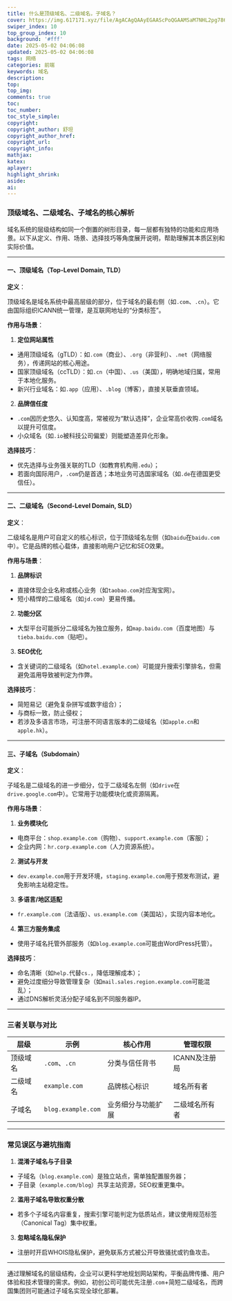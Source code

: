 ```yaml
---
title: 什么是顶级域名、二级域名，子域名？
cover: https://img.617171.xyz/file/AgACAgQAAyEGAAScPoQGAAMSaM7NHL2pg786dtskaHIuAhj3Wj0AAhbJMRtSUXFS55eCnEUs8iMBAAMCAAN3AAM2BA.png
swiper_index: 10
top_group_index: 10
background: '#fff'
date: 2025-05-02 04:06:08
updated: 2025-05-02 04:06:08
tags: 网络
categories: 前端
keywords: 域名
description: 
top:
top_img:
comments: true
toc:
toc_number:
toc_style_simple:
copyright:
copyright_author: 舒坦
copyright_author_href:
copyright_url:
copyright_info:
mathjax:
katex:
aplayer:
highlight_shrink:
aside:
ai:
---
```

### 顶级域名、二级域名、子域名的核心解析

域名系统的层级结构如同一个倒置的树形目录，每一层都有独特的功能和应用场景。以下从定义、作用、场景、选择技巧等角度展开说明，帮助理解其本质区别和实际价值。

---

#### **一、顶级域名（Top-Level Domain, TLD）**

**定义**：

顶级域名是域名系统中最高层级的部分，位于域名的最右侧（如`.com`、`.cn`）。它由国际组织ICANN统一管理，是互联网地址的“分类标签”。

**作用与场景**：

1. **定位网站属性**

- 通用顶级域名（gTLD）：如`.com`（商业）、`.org`（非营利）、`.net`（网络服务），传递网站的核心用途。
- 国家顶级域名（ccTLD）：如`.cn`（中国）、`.us`（美国），明确地域归属，常用于本地化服务。
- 新兴行业域名：如`.app`（应用）、`.blog`（博客），直接关联垂直领域。

2. **品牌信任度**

- `.com`因历史悠久、认知度高，常被视为“默认选择”，企业常高价收购`.com`域名以提升可信度。
- 小众域名（如`.io`被科技公司偏爱）则能塑造差异化形象。

**选择技巧**：

- 优先选择与业务强关联的TLD（如教育机构用`.edu`）；
- 若面向国际用户，`.com`仍是首选；本地业务可选国家域名（如`.de`在德国更受信任）。

---

#### **二、二级域名（Second-Level Domain, SLD）**

**定义**：

二级域名是用户可自定义的核心标识，位于顶级域名左侧（如`baidu`在`baidu.com`中）。它是品牌的核心载体，直接影响用户记忆和SEO效果。

**作用与场景**：

1. **品牌标识**

- 直接体现企业名称或核心业务（如`taobao.com`对应淘宝网）。
- 短小精悍的二级域名（如`jd.com`）更易传播。

2. **功能分区**

- 大型平台可能拆分二级域名为独立服务，如`map.baidu.com`（百度地图）与`tieba.baidu.com`（贴吧）。

3. **SEO优化**

- 含关键词的二级域名（如`hotel.example.com`）可能提升搜索引擎排名，但需避免滥用导致被判定为作弊。

**选择技巧**：

- 简短易记（避免复杂拼写或数字组合）；
- 与商标一致，防止侵权；
- 若涉及多语言市场，可注册不同语言版本的二级域名（如`apple.cn`和`apple.hk`）。

---

#### **三、子域名（Subdomain）**

**定义**：

子域名是二级域名的进一步细分，位于二级域名左侧（如`drive`在`drive.google.com`中）。它常用于功能模块化或资源隔离。

**作用与场景**：

1. **业务模块化**

- 电商平台：`shop.example.com`（购物）、`support.example.com`（客服）；
- 企业内网：`hr.corp.example.com`（人力资源系统）。

2. **测试与开发**

- `dev.example.com`用于开发环境，`staging.example.com`用于预发布测试，避免影响主站稳定性。

3. **多语言/地区适配**

- `fr.example.com`（法语版）、`us.example.com`（美国站），实现内容本地化。

4. **第三方服务集成**

- 使用子域名托管外部服务（如`blog.example.com`可能由WordPress托管）。

**选择技巧**：

- 命名清晰（如`help.`代替`cs.`，降低理解成本）；
- 避免过度细分导致管理复杂（如`mail.sales.region.example.com`可能混乱）；
- 通过DNS解析灵活分配子域名到不同服务器IP。

---

### **三者关联与对比**

| **层级** | **示例** | **核心作用** | **管理权限** |
| --- | --- | --- | --- |
| 顶级域名 | `.com`、`.cn` | 分类与信任背书 | ICANN及注册局 |
| 二级域名 | `example.com` | 品牌核心标识 | 域名所有者 |
| 子域名 | `blog.example.com` | 业务细分与功能扩展 | 二级域名所有者 |

---

### **常见误区与避坑指南**

1. **混淆子域名与子目录**

- 子域名（`blog.example.com`）是独立站点，需单独配置服务器；
- 子目录（`example.com/blog`）共享主站资源，SEO权重更集中。

2. **滥用子域名导致权重分散**

- 若多个子域名内容重复，搜索引擎可能判定为低质站点，建议使用规范标签（Canonical Tag）集中权重。

3. **忽略域名隐私保护**

- 注册时开启WHOIS隐私保护，避免联系方式被公开导致骚扰或钓鱼攻击。

---

通过理解域名的层级结构，企业可以更科学地规划网站架构，平衡品牌传播、用户体验和技术管理的需求。例如，初创公司可能优先注册`.com`+简短二级域名，而跨国集团则可能通过子域名实现全球化部署。
